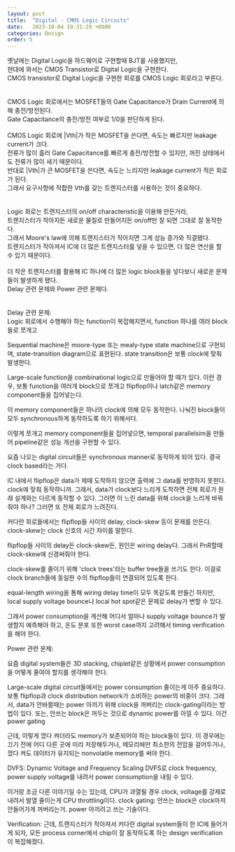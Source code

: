 ```yaml
---
layout: post
title:  "Digital - CMOS Logic Circuits"
date:   2023-10-04 19:31:29 +0900
categories: Design
order: 5
---
```


옛날에는 Digital Logic을 하드웨어로 구현할때 BJT를 사용했지만,<br>
현대에 와서는 CMOS Transistor로 Digital Logic을 구현한다.<br>
CMOS transistor로 Digital Logic을 구현한 회로를 CMOS Logic 회로라고 부른다.<br>
<br>
<br>
CMOS Logic 회로에서는 MOSFET들의 Gate Capacitance가 Drain Current에 의해 충전/방전된다.<br>
Gate Capacitance의 충전/방전 여부로 1/0을 판단하게 된다.<br>
<br>
CMOS Logic 회로에 |Vth|가 작은 MOSFET을 쓴다면, 속도는 빠르지만 leakage current가 크다.<br>
전류가 많이 흘러 Gate Capacitance를 빠르게 충전/방전할 수 있지만, 꺼진 상태에서도 전류가 많이 새기 때문이다.<br>
반대로 |Vth|가 큰 MOSFET을 쓴다면, 속도는 느리지만 leakage current가 적은 회로가 된다.<br>
그래서 요구사항에 적합한 Vth를 갖는 트랜지스터를 사용하는 것이 중요하다.<br>
<br>
<br>
Logic 회로는 트랜지스터의 on/off characteristic을 이용해 만든거라,<br>
트랜지스터가 작아지든 새로운 물질로 만들어지든 on/off만 잘 되면 그대로 잘 동작한다.<br>
그래서 Moore's law에 의해 트랜지스터가 작아지면 그게 성능 증가와 직결됐다.<br>
트랜지스터가 작아져서 IC에 더 많은 트랜지스터를 넣을 수 있으면, 더 많은 연산을 할 수 있기 때문이다.<br>
<br>
더 작은 트랜지스터를 활용해 IC 하나에 더 많은 logic block들을 넣다보니 새로운 문제들이 발생하게 됐다.<br>
Delay 관련 문제와 Power 관련 문제다.<br>
<br>
<br>
Delay 관련 문제:<br>
Logic 회로에서 수행해야 하는 function이 복잡해지면서,
function 하나를 여러 block들로 쪼개고 


Sequential machine은 moore-type 또는 mealy-type state machine으로 구현되며, state-transition diagram으로 표현된다.
state transition은 보통 clock에 맞춰 발생한다.

Large-scale function을 combinational logic으로 만들어야 할 때가 있다.
이런 경우, 보통 function을 여러개 block으로 쪼개고 flipflop이나 latch같은 memory component들을 집어넣는다.

이 memory component들은 하나의 clock에 의해 모두 동작한다.
나눠진 block들이 모두 synchronous하게 동작하도록 하기 위해서다.

이렇게 쪼개고 memory component들을 집어넣으면, temporal parallelsim을 만들어 pipeline같은 성능 개선을 구현할 수 있다.

요즘 나오는 digital circuit들은 synchronous manner로 동작하게 되어 있다.
결국 clock based라는 거다.


IC 내에서 
flipflop은 data가 제때 도착하지 않으면 출력에 그 data를 반영하지 못한다. clock에 맞춰 동작하니까.
그래서, data가 clock보다 느리게 도착하면 전체 회로가 원래 설계와는 다르게 동작할 수 있다.
그러면 이 느린 data를 위해 clock을 느리게 바꿔줘야 하나? 그러면 또 전체 회로가 느려진다.

커다란 회로들에서는 flipflop들 사이의 delay, clock-skew 등이 문제를 만든다.
clock-skew는 clock 신호의 시간 차이를 말한다.

flipflop들 사이의 delay든 clock-skew든, 원인은 wiring delay다.
그래서 PnR할때 clock-skew에 신경써줘야 한다.

clock-skew를 줄이기 위해 'clock trees'라는 buffer tree들을 쓰기도 한다.
이걸로 clock branch들에 동일한 수의 flipflop들이 연결되어 있도록 한다.

equal-length wiring을 통해 wiring delay time이 모두 똑같도록 만들긴 하지만,
local supply voltage bounce나 local hot spot같은 문제로 delay가 변할 수 있다.

그래서 power consumption을 계산해 어디서 얼마나 supply voltage bounce가 발생할지 예측해야 하고,
온도 분포 또한 worst case까지 고려해서 timing verification을 해야 한다.







Power 관련 문제:

요즘 digital system들은 3D stacking, chiplet같은 상황에서 power consumption을 어떻게 줄여야 할지를 생각해야 한다.

Large-scale digital circuit들에서는 power consumption 줄이는게 아주 중요하다.
보통 flipflop과 clock distribution network가 소비하는 power의 비중이 크다.
그래서, data가 안바뀔때는 power 아끼기 위해 clock을 꺼버리는 clock-gating이라는 방법이 있다.
또는, 안쓰는 block은 꺼두는 것으로 dynamic power를 아낄 수 있다. 이건 power gating

근데, 이렇게 껐다 켜더라도 memory가 보존되어야 하는 block들이 있다.
이 경우에는 끄기 전에 어디 다른 곳에 미리 저장해두거나,
메모리에만 최소한의 전압을 걸어두거나,
껐다 켜도 데이터가 유지되는 nonvolatile memory를 써야 한다.

DVFS: Dynamic Voltage and Frequency Scaling
DVFS로 clock frequency, power supply voltage를 내려서 power consumption을 내릴 수 있다.

이거랑 조금 다른 이야기일 수는 있는데, CPU가 과열될 경우 clock, voltage를 강제로 내려서 발열 줄이는게 CPU throttling이다.
clock gating: 안쓰는 block은 clock마저 안들어가게 꺼버리는거. power 아끼려고 쓰는 기술이다.



Verification:
근데, 트랜지스터가 작아져서 커다란 digital system들이 한 IC에 들어가게 되자,
모든 process corner에서 chip이 잘 동작하도록 하는 design verification이 복잡해졌다.

